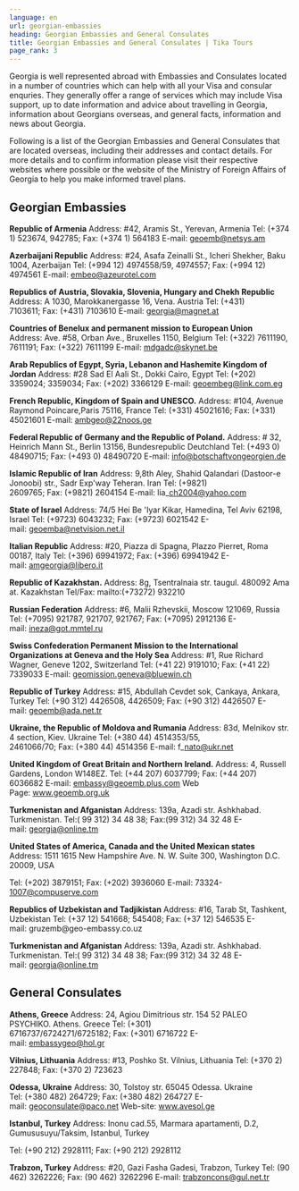 ```yaml
---
language: en
url: georgian-embassies
heading: Georgian Embassies and General Consulates
title: Georgian Embassies and General Consulates | Tika Tours
page_rank: 3
---
```

<div class="row content-row"><!-- 897 (1)-->
<div class="col-xs-12 col-sm-6 col-md-6"><!-- 1241 -->

Georgia is well represented abroad with Embassies and Consulates located in a number
of countries which can help with all your Visa and consular enquries. They generally
offer a range of services which may include Visa support, up to date information
and advice about travelling in Georgia, information about Georgians overseas, and
general facts, information and news about Georgia.

</div>

<div class="col-xs-12 col-sm-6 col-md-6"><!-- 1242 -->

Following is a list of the Georgian Embassies and General Consulates that are located
overseas, including their addresses and contact details. For more details and to
confirm information please visit their respective websites where possible or the
website of the Ministry of Foreign Affairs of Georgia to help you make informed
travel plans.

</div>

</div>

<div class="row content-row"><!-- 898 (2)-->
<div class="col-xs-12"><!-- 1243 -->

Georgian Embassies
------------------

</div>

</div>

<div class="row content-row"><!-- 899 (3)-->
<div class="col-xs-12 col-sm-6 col-md-6"><!-- 1244 -->

**Republic of Armenia**
Address: #42, Aramis St., Yerevan, Armenia
Tel: (+374 1) 523674, 942785; Fax: (+374 1) 564183
E\-mail: geoemb@netsys.am


**Azerbaijani Republic**
Address: #24, Asafa Zeinalli St., Icheri Shekher, Baku 1004, Azerbaijan
Tel: (+994 12) 4974558/59, 4974557; Fax: (+994 12) 4974561
E\-mail: embeo@azeurotel.com


**Republics of Austria, Slovakia, Slovenia, Hungary and Chekh Republic**
Address: A 1030, Marokkanergasse 16, Vena. Austria
Tel: (+431) 7103611; Fax: (+431) 7103610
E\-mail: georgia@magnet.at


**Countries of Benelux and permanent mission to European Union**
Address: Ave. #58, Orban Ave., Bruxelles 1150, Belgium
Tel: (+322) 7611190, 7611191; Fax: (+322) 7611199
E\-mail: mdgadc@skynet.be


**Arab Republics of Egypt, Syria, Lebanon and Hashemite Kingdom of Jordan**
Address: #28 Sad El Aali St., Dokki Cairo, Egypt
Tel: (+202) 3359024; 3359034; Fax: (+202) 3366129
E\-mail: geoembeg@link.com.eg


**French Republic, Kingdom of Spain and UNESCO.**
Address: #104, Avenue Raymond Poincare,Paris 75116, France
Tel: (+331) 45021616; Fax: (+331) 45021601
E\-mail: ambgeo@22noos.ge


**Federal Republic of Germany and the Republic of Poland.**
Address: # 32, Heinrich Mann St., Berlin 13156, Bundesrepublic Deutchland
Tel: (+493 0) 48490715; Fax: (+493 0) 48490720
E\-mail: info@botschaftvongeorgien.de


**Islamic Republic of Iran**
Address: 9,8th Aley, Shahid Qalandari (Dastoor\-e Jonoobi) str., Sadr Exp'way Teheran.
Iran
Tel: (+9821) 2609765; Fax: (+9821) 2604154
E\-mail: lia\_ch2004@yahoo.com


**State of Israel**
Address: 74/5 Hei Be 'Iyar Kikar, Hamedina, Tel Aviv 62198, Israel
Tel: (+9723) 6043232; Fax: (+9723) 6021542
E\-mail: geoemba@netvision.net.il


**Italian Republic**
Address: #20, Piazza di Spagna, Plazzo Pierret, Roma 00187, Italy
Tel: (+396) 69941972; Fax: (+396) 69941942
E\-mail: amgeorgia@libero.it

</div>

<div class="col-xs-12 col-sm-6 col-md-6"><!-- 1245 -->

**Republic of Kazakhstan.**
Address: 8g, Tsentralnaia str. taugul. 480092 Ama at. Kazakhstan
Tel/Fax: mailto:(+73272) 932210


**Russian Federation**
Address: #6, Malii Rzhevskii, Moscow 121069, Russia
Tel: (+7095) 921787, 921707, 921767; Fax: (+7095) 2912136
E\-mail: ineza@got.mmtel.ru


**Swiss Confederation Permanent Mission to the International Organizations at Geneva
and the Holy Sea**
Address: #1, Rue Richard Wagner, Geneve 1202, Switzerland
Tel: (+41 22) 9191010; Fax: (+41 22) 7339033
E\-mail: geomission.geneva@bluewin.ch


**Republic of Turkey**
Address: #15, Abdullah Cevdet sok, Cankaya, Ankara, Turkey
Tel: (+90 312) 4426508, 4426509; Fax: (+90 312) 4426507
E\-mail: geoemb@ada.net.tr


**Ukraine, the Republic of Moldova and Rumania**
Address: 83d, Melnikov str. 4 section, Kiev. Ukraine
Tel: (+380 44) 4514353/55, 2461066/70; Fax: (+380 44) 4514356
E\-mail: f\_nato@ukr.net


**United Kingdom of Great Britain and Northern Ireland.**
Address: 4, Russell Gardens, London W148EZ.
Tel: (+44 207) 6037799; Fax: (+44 207) 6036682
E\-mail: embassy@geoemb.plus.com
Web Page: www.geoemb.org.uk


**Turkmenistan and Afganistan**
Address: 139a, Azadi str. Ashkhabad. Turkmenistan.
Tel:( 99 312) 34 48 38; Fax:(99 312) 34 32 48
E\-mail: georgia@online.tm


**United States of America, Canada and the United Mexican states**
Address: 1511 1615 New Hampshire Ave. N. W. Suite 300, Washington D.C. 20009, USA

Tel: (+202) 3879151; Fax: (+202) 3936060
E\-mail: 73324\-1007@compuserve.com


**Republics of Uzbekistan and Tadjikistan**
Address: #16, Tarab St, Tashkent, Uzbekistan
Tel: (+37 12) 541668; 545408; Fax: (+37 12) 546535
E\-mail: gruzemb@geo\-embassy.co.uz


**Turkmenistan and Afganistan**
Address: 139a, Azadi str. Ashkhabad. Turkmenistan.
Tel:( 99 312) 34 48 38; Fax:(99 312) 34 32 48
E\-mail: georgia@online.tm

</div>

</div>

<div class="row content-row"><!-- 900 (4)-->
<div class="col-xs-12"><!-- 1246 -->

General Consulates
------------------

</div>

</div>

<div class="row content-row"><!-- 901 (5)-->
<div class="col-xs-12 col-sm-6 col-md-6"><!-- 1247 -->

**Athens, Greece**
Address: 24, Agiou Dimitrious str. 154 52 PALEO PSYCHIKO. Athens. Greece
Tel: (+301) 6716737/6724271/6725182; Fax: (+301) 6716722
E\-mail: embassygeo@hol.gr


**Vilnius, Lithuania**
Address: #13, Poshko St. Vilnius, Lithuania
Tel: (+370 2) 227848; Fax: (+370 2) 723623


**Odessa, Ukraine**
Address: 30, Tolstoy str. 65045 Odessa. Ukraine
Tel: (+380 482) 264729; Fax: (+380 482) 264727
E\-mail: geoconsulate@paco.net Web\-site: www.avesol.ge

</div>

<div class="col-xs-12 col-sm-6 col-md-6"><!-- 1248 -->

**Istanbul, Turkey**
Address: Inonu cad.55, Marmara apartamenti, D.2, Gumususuyu/Taksim, Istanbul, Turkey

Tel: (+90 212) 2928111; Fax: (+90 212) 2928112


**Trabzon, Turkey**
Address: #20, Gazi Fasha Gadesi, Trabzon, Turkey
Tel: (90 462) 3262226; Fax: (90 462) 3262296
E\-mail: trabzoncons@gul.net.tr

</div>

</div>
